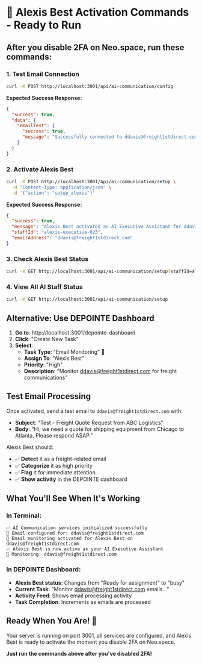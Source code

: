 # 🤖 Alexis Best Activation Commands - Ready to Run

## **After you disable 2FA on Neo.space, run these commands:**

### **1. Test Email Connection**

```bash
curl -X POST http://localhost:3001/api/ai-communication/config
```

**Expected Success Response:**

```json
{
  "success": true,
  "data": {
    "emailTest": {
      "success": true,
      "message": "Successfully connected to ddavis@freight1stdirect.com"
    }
  }
}
```

### **2. Activate Alexis Best**

```bash
curl -X POST http://localhost:3001/api/ai-communication/setup \
  -H "Content-Type: application/json" \
  -d '{"action": "setup_alexis"}'
```

**Expected Success Response:**

```json
{
  "success": true,
  "message": "Alexis Best activated as AI Executive Assistant for ddavis@freight1stdirect.com",
  "staffId": "alexis-executive-023",
  "emailAddress": "ddavis@freight1stdirect.com"
}
```

### **3. Check Alexis Best Status**

```bash
curl -X GET http://localhost:3001/api/ai-communication/setup?staffId=alexis-executive-023
```

### **4. View All AI Staff Status**

```bash
curl -X GET http://localhost:3001/api/ai-communication/setup
```

## **Alternative: Use DEPOINTE Dashboard**

1. **Go to**: http://localhost:3001/depointe-dashboard
2. **Click**: "Create New Task"
3. **Select**:
   - **Task Type**: "Email Monitoring" 📧
   - **Assign To**: "Alexis Best"
   - **Priority**: "High"
   - **Description**: "Monitor ddavis@freight1stdirect.com for freight communications"

## **Test Email Processing**

Once activated, send a test email to `ddavis@freight1stdirect.com` with:

- **Subject**: "Test - Freight Quote Request from ABC Logistics"
- **Body**: "Hi, we need a quote for shipping equipment from Chicago to Atlanta. Please respond
  ASAP."

Alexis Best should:

- ✅ **Detect** it as a freight-related email
- ✅ **Categorize** it as high priority
- ✅ **Flag** it for immediate attention
- ✅ **Show activity** in the DEPOINTE dashboard

## **What You'll See When It's Working**

### **In Terminal:**

```
✅ AI Communication services initialized successfully
📧 Email configured for: ddavis@freight1stdirect.com
📧 Email monitoring activated for Alexis Best on ddavis@freight1stdirect.com
✅ Alexis Best is now active as your AI Executive Assistant
📧 Monitoring: ddavis@freight1stdirect.com
```

### **In DEPOINTE Dashboard:**

- **Alexis Best status**: Changes from "Ready for assignment" to "busy"
- **Current Task**: "Monitor ddavis@freight1stdirect.com emails..."
- **Activity Feed**: Shows email processing activity
- **Task Completion**: Increments as emails are processed

## **Ready When You Are! 🚀**

Your server is running on port 3001, all services are configured, and Alexis Best is ready to
activate the moment you disable 2FA on Neo.space.

**Just run the commands above after you've disabled 2FA!**




